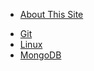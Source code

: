 - [About This Site](README)
<!-- - [常识](common-sense/proxy) -->
- [Git](git/)
- [Linux](linux/os)
- [MongoDB](mongodb/install)